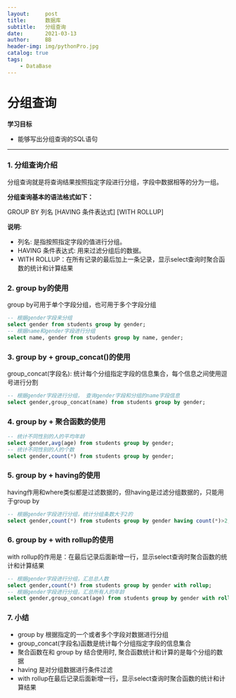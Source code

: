 ```yaml
---
layout:     post
title:      数据库
subtitle:   分组查询
date:       2021-03-13
author:     BB
header-img: img/pythonPro.jpg
catalog: true
tags:
    - DataBase
---
```



分组查询
==========
**学习目标**

* 能够写出分组查询的SQL语句

---

### 1. 分组查询介绍

分组查询就是将查询结果按照指定字段进行分组，字段中数据相等的分为一组。

**分组查询基本的语法格式如下：**

GROUP BY 列名 [HAVING 条件表达式] [WITH ROLLUP]

**说明:**

* 列名: 是指按照指定字段的值进行分组。
* HAVING 条件表达式: 用来过滤分组后的数据。
* WITH ROLLUP：在所有记录的最后加上一条记录，显示select查询时聚合函数的统计和计算结果

### 2. group by的使用

group by可用于单个字段分组，也可用于多个字段分组

```sql
-- 根据gender字段来分组
select gender from students group by gender;
-- 根据name和gender字段进行分组
select name, gender from students group by name, gender;
```

### 3. group by + group_concat()的使用

group_concat(字段名): 统计每个分组指定字段的信息集合，每个信息之间使用逗号进行分割

```sql
-- 根据gender字段进行分组， 查询gender字段和分组的name字段信息
select gender,group_concat(name) from students group by gender;
```

### 4. group by + 聚合函数的使用

```sql
-- 统计不同性别的人的平均年龄
select gender,avg(age) from students group by gender;
-- 统计不同性别的人的个数
select gender,count(*) from students group by gender;
```

### 5. group by + having的使用

having作用和where类似都是过滤数据的，但having是过滤分组数据的，只能用于group by

```sql
-- 根据gender字段进行分组，统计分组条数大于2的
select gender,count(*) from students group by gender having count(*)>2;
```

### 6. group by + with rollup的使用

with rollup的作用是：在最后记录后面新增一行，显示select查询时聚合函数的统计和计算结果

```sql
-- 根据gender字段进行分组，汇总总人数
select gender,count(*) from students group by gender with rollup;
-- 根据gender字段进行分组，汇总所有人的年龄
select gender,group_concat(age) from students group by gender with rollup;
```

### 7. 小结

* group by 根据指定的一个或者多个字段对数据进行分组
* group_concat(字段名)函数是统计每个分组指定字段的信息集合
* 聚合函数在和 group by 结合使用时, 聚合函数统计和计算的是每个分组的数据
* having 是对分组数据进行条件过滤
* with rollup在最后记录后面新增一行，显示select查询时聚合函数的统计和计算结果




